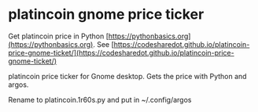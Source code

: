 # platincoin gnome price ticker

Get platincoin price in Python [https://pythonbasics.org](https://pythonbasics.org).
See [https://codesharedot.github.io/platincoin-price-gnome-ticket/](https://codesharedot.github.io/platincoin-price-gnome-ticket/)

platincoin price ticker for Gnome desktop. Gets the price with Python and argos.

Rename to platincoin.1r60s.py and put in ~/.config/argos
